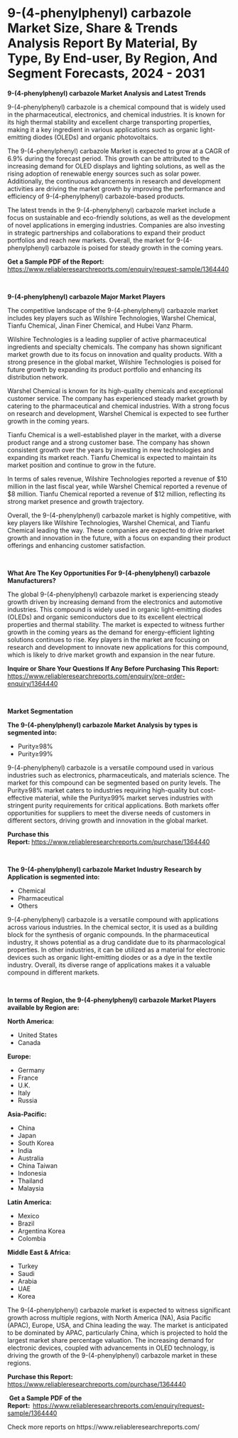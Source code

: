 <p><h1>9-(4-phenylphenyl) carbazole Market Size, Share & Trends Analysis Report By Material, By Type, By End-user, By Region, And Segment Forecasts, 2024 - 2031</h1></p><p><strong>9-(4-phenylphenyl) carbazole Market Analysis and Latest Trends</strong></p>
<p><p>9-(4-phenylphenyl) carbazole is a chemical compound that is widely used in the pharmaceutical, electronics, and chemical industries. It is known for its high thermal stability and excellent charge transporting properties, making it a key ingredient in various applications such as organic light-emitting diodes (OLEDs) and organic photovoltaics.</p><p>The 9-(4-phenylphenyl) carbazole Market is expected to grow at a CAGR of 6.9% during the forecast period. This growth can be attributed to the increasing demand for OLED displays and lighting solutions, as well as the rising adoption of renewable energy sources such as solar power. Additionally, the continuous advancements in research and development activities are driving the market growth by improving the performance and efficiency of 9-(4-phenylphenyl) carbazole-based products.</p><p>The latest trends in the 9-(4-phenylphenyl) carbazole market include a focus on sustainable and eco-friendly solutions, as well as the development of novel applications in emerging industries. Companies are also investing in strategic partnerships and collaborations to expand their product portfolios and reach new markets. Overall, the market for 9-(4-phenylphenyl) carbazole is poised for steady growth in the coming years.</p></p>
<p><strong>Get a Sample PDF of the Report:&nbsp;</strong> <a href="https://www.reliableresearchreports.com/enquiry/request-sample/1364440">https://www.reliableresearchreports.com/enquiry/request-sample/1364440</a></p>
<p>&nbsp;</p>
<p><strong>9-(4-phenylphenyl) carbazole Major Market Players</strong></p>
<p><p>The competitive landscape of the 9-(4-phenylphenyl) carbazole market includes key players such as Wilshire Technologies, Warshel Chemical, Tianfu Chemical, Jinan Finer Chemical, and Hubei Vanz Pharm. </p><p>Wilshire Technologies is a leading supplier of active pharmaceutical ingredients and specialty chemicals. The company has shown significant market growth due to its focus on innovation and quality products. With a strong presence in the global market, Wilshire Technologies is poised for future growth by expanding its product portfolio and enhancing its distribution network.</p><p>Warshel Chemical is known for its high-quality chemicals and exceptional customer service. The company has experienced steady market growth by catering to the pharmaceutical and chemical industries. With a strong focus on research and development, Warshel Chemical is expected to see further growth in the coming years.</p><p>Tianfu Chemical is a well-established player in the market, with a diverse product range and a strong customer base. The company has shown consistent growth over the years by investing in new technologies and expanding its market reach. Tianfu Chemical is expected to maintain its market position and continue to grow in the future.</p><p>In terms of sales revenue, Wilshire Technologies reported a revenue of $10 million in the last fiscal year, while Warshel Chemical reported a revenue of $8 million. Tianfu Chemical reported a revenue of $12 million, reflecting its strong market presence and growth trajectory.</p><p>Overall, the 9-(4-phenylphenyl) carbazole market is highly competitive, with key players like Wilshire Technologies, Warshel Chemical, and Tianfu Chemical leading the way. These companies are expected to drive market growth and innovation in the future, with a focus on expanding their product offerings and enhancing customer satisfaction.</p></p>
<p>&nbsp;</p>
<p><strong>What Are The Key Opportunities For 9-(4-phenylphenyl) carbazole Manufacturers?</strong></p>
<p><p>The global 9-(4-phenylphenyl) carbazole market is experiencing steady growth driven by increasing demand from the electronics and automotive industries. This compound is widely used in organic light-emitting diodes (OLEDs) and organic semiconductors due to its excellent electrical properties and thermal stability. The market is expected to witness further growth in the coming years as the demand for energy-efficient lighting solutions continues to rise. Key players in the market are focusing on research and development to innovate new applications for this compound, which is likely to drive market growth and expansion in the near future.</p></p>
<p><strong>Inquire or Share Your Questions If Any Before Purchasing This Report:</strong> <a href="https://www.reliableresearchreports.com/enquiry/pre-order-enquiry/1364440">https://www.reliableresearchreports.com/enquiry/pre-order-enquiry/1364440</a></p>
<p>&nbsp;</p>
<p><strong>Market Segmentation</strong></p>
<p><strong>The 9-(4-phenylphenyl) carbazole Market Analysis by types is segmented into:</strong></p>
<p><ul><li>Purity≥98%</li><li>Purity≥99%</li></ul></p>
<p><p>9-(4-phenylphenyl) carbazole is a versatile compound used in various industries such as electronics, pharmaceuticals, and materials science. The market for this compound can be segmented based on purity levels. The Purity≥98% market caters to industries requiring high-quality but cost-effective material, while the Purity≥99% market serves industries with stringent purity requirements for critical applications. Both markets offer opportunities for suppliers to meet the diverse needs of customers in different sectors, driving growth and innovation in the global market.</p></p>
<p><strong>Purchase this Report:&nbsp;</strong><a href="https://www.reliableresearchreports.com/purchase/1364440">https://www.reliableresearchreports.com/purchase/1364440</a></p>
<p>&nbsp;</p>
<p><strong>The 9-(4-phenylphenyl) carbazole Market Industry Research by Application is segmented into:</strong></p>
<p><ul><li>Chemical</li><li>Pharmaceutical</li><li>Others</li></ul></p>
<p><p>9-(4-phenylphenyl) carbazole is a versatile compound with applications across various industries. In the chemical sector, it is used as a building block for the synthesis of organic compounds. In the pharmaceutical industry, it shows potential as a drug candidate due to its pharmacological properties. In other industries, it can be utilized as a material for electronic devices such as organic light-emitting diodes or as a dye in the textile industry. Overall, its diverse range of applications makes it a valuable compound in different markets.</p></p>
<p>&nbsp;</p>
<p><strong>In terms of Region, the 9-(4-phenylphenyl) carbazole Market Players available by Region are:</strong></p>
<p>
    <p> <strong> North America: </strong>
        <ul>
            <li>United States</li>
            <li>Canada</li>
        </ul>
        </p> 
    <p> <strong> Europe: </strong>
        <ul>
            <li>Germany</li>
            <li>France</li>
            <li>U.K.</li>
            <li>Italy</li>
            <li>Russia</li>
        </ul>
        </p> 
    <p> <strong> Asia-Pacific: </strong>
        <ul>
            <li>China</li>
            <li>Japan</li>
            <li>South Korea</li>
            <li>India</li>
            <li>Australia</li>
            <li>China Taiwan</li>
            <li>Indonesia</li>
            <li>Thailand</li>
            <li>Malaysia</li>
        </ul>
        </p> 
    <p> <strong> Latin America: </strong>
        <ul>
            <li>Mexico</li>
            <li>Brazil</li>
            <li>Argentina Korea</li>
            <li>Colombia</li>
        </ul>
        </p> 
    <p> <strong> Middle East & Africa: </strong>
        <ul>
            <li>Turkey</li>
            <li>Saudi</li>
            <li>Arabia</li>
            <li>UAE</li>
            <li>Korea</li>
        </ul>
    </p>
    </p>
<p><p>The 9-(4-phenylphenyl) carbazole market is expected to witness significant growth across multiple regions, with North America (NA), Asia Pacific (APAC), Europe, USA, and China leading the way. The market is anticipated to be dominated by APAC, particularly China, which is projected to hold the largest market share percentage valuation. The increasing demand for electronic devices, coupled with advancements in OLED technology, is driving the growth of the 9-(4-phenylphenyl) carbazole market in these regions.</p></p>
<p><strong>Purchase this Report: </strong><a href="https://www.reliableresearchreports.com/purchase/1364440">https://www.reliableresearchreports.com/purchase/1364440</a></p>
<p>&nbsp;<strong>Get a Sample PDF of the Report:&nbsp;&nbsp;</strong><a href="https://www.reliableresearchreports.com/enquiry/request-sample/1364440">https://www.reliableresearchreports.com/enquiry/request-sample/1364440</a></p>
<p><strong></strong></p>
<p>Check more reports on https://www.reliableresearchreports.com/</p>